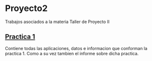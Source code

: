 # Proyecto2
Trabajos asociados a la materia Taller de Proyecto II

## [Practica 1](Practica1)
Contiene todas las aplicaciones, datos e informacion que conforman la practica 1. Como a su vez tambien el informe sobre dicha practica.
